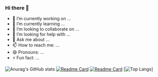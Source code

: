 ### Hi there 👋


- 🔭 I’m currently working on ...
- 🌱 I’m currently learning ...
- 👯 I’m looking to collaborate on ...
- 🤔 I’m looking for help with ...
- 💬 Ask me about ...
- 📫 How to reach me: ...
- 😄 Pronouns: ...
- ⚡ Fun fact: ...

![Anurag's GitHub stats](https://github-readme-stats.vercel.app/api?username=ezgiEH&show_icons=true&theme=swift)
[![Readme Card](https://github-readme-stats.vercel.app/api/pin/?username=ezgiEH&repo=Intent-Classification)](https://github.com/ezgiEH/Intent-Classification)
[![Readme Card](https://github-readme-stats.vercel.app/api/pin/?username=ezgiEH&repo=E-Commerce-Web-Site)](https://github.com/ezgiEH/E-Commerce-Web-Site)
[![Top Langs](https://github-readme-stats.vercel.app/api/top-langs/?username=ezgiEH&layout=compact)]

